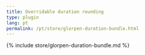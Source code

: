 ```yaml
---
title: Overridable duration rounding
type: plugin
lang: pt
permalink: /pt/store/glorpen-duration-bundle.html
---
```


{% include store/glorpen-duration-bundle.md %}
